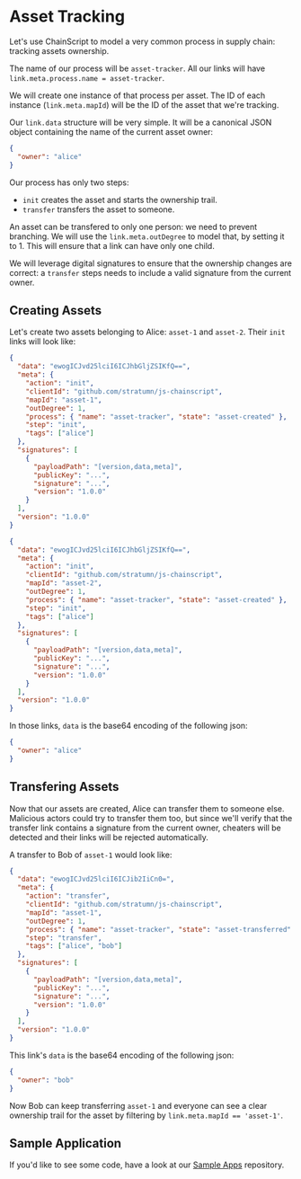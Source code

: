 # Asset Tracking

Let's use ChainScript to model a very common process in supply chain: tracking
assets ownership.

The name of our process will be `asset-tracker`.
All our links will have `link.meta.process.name = asset-tracker`.

We will create one instance of that process per asset.
The ID of each instance (`link.meta.mapId`) will be the ID of the asset that
we're tracking.

Our `link.data` structure will be very simple. It will be a canonical JSON
object containing the name of the current asset owner:

```json
{
  "owner": "alice"
}
```

Our process has only two steps:

- `init` creates the asset and starts the ownership trail.
- `transfer` transfers the asset to someone.

An asset can be transfered to only one person: we need to prevent branching.
We will use the `link.meta.outDegree` to model that, by setting it to 1.
This will ensure that a link can have only one child.

We will leverage digital signatures to ensure that the ownership changes are
correct: a `transfer` steps needs to include a valid signature from the current
owner.

## Creating Assets

Let's create two assets belonging to Alice: `asset-1` and `asset-2`.
Their `init` links will look like:

```json
{
  "data": "ewogICJvd25lciI6ICJhbGljZSIKfQ==",
  "meta": {
    "action": "init",
    "clientId": "github.com/stratumn/js-chainscript",
    "mapId": "asset-1",
    "outDegree": 1,
    "process": { "name": "asset-tracker", "state": "asset-created" },
    "step": "init",
    "tags": ["alice"]
  },
  "signatures": [
    {
      "payloadPath": "[version,data,meta]",
      "publicKey": "...",
      "signature": "...",
      "version": "1.0.0"
    }
  ],
  "version": "1.0.0"
}
```

```json
{
  "data": "ewogICJvd25lciI6ICJhbGljZSIKfQ==",
  "meta": {
    "action": "init",
    "clientId": "github.com/stratumn/js-chainscript",
    "mapId": "asset-2",
    "outDegree": 1,
    "process": { "name": "asset-tracker", "state": "asset-created" },
    "step": "init",
    "tags": ["alice"]
  },
  "signatures": [
    {
      "payloadPath": "[version,data,meta]",
      "publicKey": "...",
      "signature": "...",
      "version": "1.0.0"
    }
  ],
  "version": "1.0.0"
}
```

In those links, `data` is the base64 encoding of the following json:

```json
{
  "owner": "alice"
}
```

## Transfering Assets

Now that our assets are created, Alice can transfer them to someone else.
Malicious actors could try to transfer them too, but since we'll verify that
the transfer link contains a signature from the current owner, cheaters will
be detected and their links will be rejected automatically.

A transfer to Bob of `asset-1` would look like:

```json
{
  "data": "ewogICJvd25lciI6ICJib2IiCn0=",
  "meta": {
    "action": "transfer",
    "clientId": "github.com/stratumn/js-chainscript",
    "mapId": "asset-1",
    "outDegree": 1,
    "process": { "name": "asset-tracker", "state": "asset-transferred" },
    "step": "transfer",
    "tags": ["alice", "bob"]
  },
  "signatures": [
    {
      "payloadPath": "[version,data,meta]",
      "publicKey": "...",
      "signature": "...",
      "version": "1.0.0"
    }
  ],
  "version": "1.0.0"
}
```

This link's `data` is the base64 encoding of the following json:

```json
{
  "owner": "bob"
}
```

Now Bob can keep transferring `asset-1` and everyone can see a clear ownership
trail for the asset by filtering by `link.meta.mapId == 'asset-1'`.

## Sample Application

If you'd like to see some code, have a look at our [Sample Apps](https://github.com/stratumn/sample-apps) repository.
